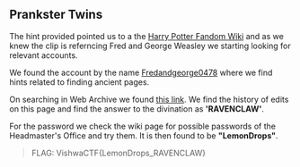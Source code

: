 ## Prankster Twins

The hint provided pointed us to a the [Harry Potter Fandom Wiki](https://harrypotter.fandom.com/wiki) and as we knew the clip is referncing Fred and George Weasley we starting looking for relevant accounts.

We found the account by the name [Fredandgeorge0478](https://harrypotter.fandom.com/wiki/User:Fredandgeorge0478) where we find hints related to finding ancient pages.

On searching in Web Archive we found [this link](https://harrypotter.fandom.com/wiki/User:Fredandgeorge0478?direction=prev&oldid=1752883). We  find the history of edits on this page and find the answer to the divination as **'RAVENCLAW'**.

For the password we check the wiki page for possible passwords of the Headmaster's Office and try them. It is then found to be **"LemonDrops"**.

>FLAG: VishwaCTF{LemonDrops_RAVENCLAW}